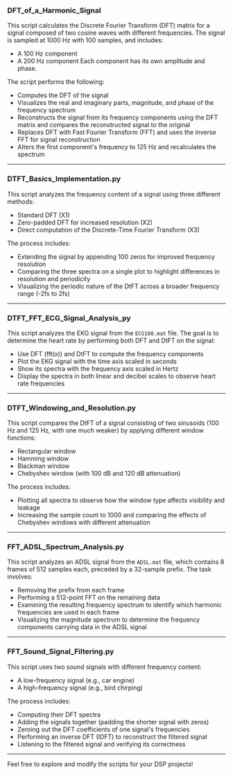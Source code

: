 ### DFT_of_a_Harmonic_Signal
This script calculates the Discrete Fourier Transform (DFT) matrix for a signal composed of two cosine waves with different frequencies. The signal is sampled at 1000 Hz with 100 samples, and includes:
- A 100 Hz component
- A 200 Hz component
Each component has its own amplitude and phase.

The script performs the following:
- Computes the DFT of the signal
- Visualizes the real and imaginary parts, magnitude, and phase of the frequency spectrum
- Reconstructs the signal from its frequency components using the DFT matrix and compares the reconstructed signal to the original
- Replaces DFT with Fast Fourier Transform (FFT) and uses the inverse FFT for signal reconstruction
- Alters the first component's frequency to 125 Hz and recalculates the spectrum

---

### DTFT_Basics_Implementation.py
This script analyzes the frequency content of a signal using three different methods:
- Standard DFT (X1)
- Zero-padded DFT for increased resolution (X2)
- Direct computation of the Discrete-Time Fourier Transform (X3)

The process includes:
- Extending the signal by appending 100 zeros for improved frequency resolution
- Comparing the three spectra on a single plot to highlight differences in resolution and periodicity
- Visualizing the periodic nature of the DtFT across a broader frequency range (-2fs to 2fs)

---

### DTFT_FFT_ECG_Signal_Analysis_py
This script analyzes the EKG signal from the `ECG100.mat` file. The goal is to determine the heart rate by performing both DFT and DtFT on the signal:
- Use DFT (fft(x)) and DtFT to compute the frequency components
- Plot the EKG signal with the time axis scaled in seconds
- Show its spectra with the frequency axis scaled in Hertz
- Display the spectra in both linear and decibel scales to observe heart rate frequencies

---

### DTFT_Windowing_and_Resolution.py
This script compares the DtFT of a signal consisting of two sinusoids (100 Hz and 125 Hz, with one much weaker) by applying different window functions:
- Rectangular window
- Hamming window
- Blackman window
- Chebyshev window (with 100 dB and 120 dB attenuation)

The process includes:
- Plotting all spectra to observe how the window type affects visibility and leakage
- Increasing the sample count to 1000 and comparing the effects of Chebyshev windows with different attenuation

---

### FFT_ADSL_Spectrum_Analysis.py
This script analyzes an ADSL signal from the `ADSL.mat` file, which contains 8 frames of 512 samples each, preceded by a 32-sample prefix. The task involves:
- Removing the prefix from each frame
- Performing a 512-point FFT on the remaining data
- Examining the resulting frequency spectrum to identify which harmonic frequencies are used in each frame
- Visualizing the magnitude spectrum to determine the frequency components carrying data in the ADSL signal

---

### FFT_Sound_Signal_Filtering.py
This script uses two sound signals with different frequency content:
- A low-frequency signal (e.g., car engine)
- A high-frequency signal (e.g., bird chirping)

The process includes:
- Computing their DFT spectra
- Adding the signals together (padding the shorter signal with zeros)
- Zeroing out the DFT coefficients of one signal's frequencies
- Performing an inverse DFT (IDFT) to reconstruct the filtered signal
- Listening to the filtered signal and verifying its correctness

---

Feel free to explore and modify the scripts for your DSP projects!
